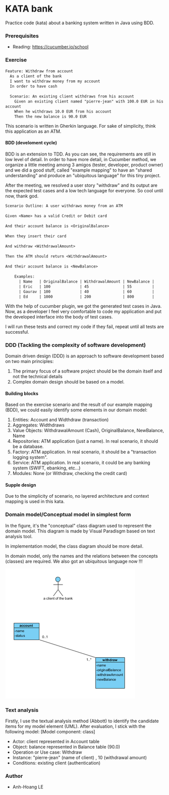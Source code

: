 # KATA bank
Practice code (kata) about a banking system written in Java using BDD.

### Prerequisites
* Reading: https://cucumber.io/school

### Exercise
```feature
Feature: Withdraw from account
  As a client of the bank
  I want to withdraw money from my account
  In order to have cash

  Scenario: An existing client withdraws from his account
    Given an existing client named "pierre-jean" with 100.0 EUR in his account
    When he withdraws 10.0 EUR from his account
    Then the new balance is 90.0 EUR
```

This scenario is written in Gherkin language.
For sake of simplicity, think this application as an ATM.

#### BDD (develoment cycle)
BDD is an extension to TDD. As you can see, the requirements are still in low level of detail. In order to have more detail, in Cucumber method, we organize a little meeting among 3 amigos (tester, developer, product owner) and we did a good stuff, called "example mapping" to have an "shared understanding" and produce an "ubiquitous language" for this tiny project.

After the meeting, we resolved a user story "withdraw" and its output are the expected test cases and a low tech language for everyone. So cool until now, thank god.
```feature
Scenario Outline: A user withdraws money from an ATM

Given <Name> has a valid Credit or Debit card

And their account balance is <OriginalBalance>

When they insert their card

And withdraw <WithdrawalAmount>

Then the ATM should return <WithdrawalAmount>

And their account balance is <NewBalance>

    Examples:
      | Name   | OriginalBalance | WithdrawalAmount | NewBalance |
      | Eric   | 100             | 45               | 55         |
      | Gaurav | 100             | 40               | 60         |
      | Ed     | 1000            | 200              | 800        |

```

With the help of cucumber plugin, we got the generated test cases in Java.
Now, as a developer I feel very comfortable to code my application and put the developed interface into the body of test cases.

I will run these tests and correct my code if they fail, repeat until all tests are successful.

### DDD (Tackling the complexity of software development)

Domain driven design (DDD) is an approach to software development based on two main principles:
1. The primary focus of a software project should be the domain itself and not the technical details
2. Complex domain design should be based on a model.

#### Building blocks
Based on the exercise scenario and the result of our example mapping (BDD), we could easily identify some elements in our domain model:
1. Entities: Account and Widthdraw (transaction)
2. Aggregates: Widthdraws
3. Value Objects: WithdrawalAmount (Cash), OriginalBalance, NewBalance, Name
4. Repositories: ATM application (just a name). In real scenario, it should be a database.
5. Factory: ATM application. In real scenario, it should be a "transaction logging system".
6. Service: ATM application. In real scenario, it could be any banking system (SWIFT, ebanking, etc...)
7. Modules: None (or Withdraw, checking the credit card)

#### Supple design 
Due to the simplicity of scenario, no layered architecture and context mapping is used in this kata.

### Domain model/Conceptual model in simplest form
In the figure, it's the "conceptual" class diagram used to represent the domain model. 
This diagram is made by Visual Paradisgm based on text analysis tool.

In implementation model, the class diagram should be more detail. 

In domain model, only the names and the relations between the concepts (classes) are required.
We also got an ubiquitous language now !!!

![Conceptual class model](/images/conceptual_class_model.png)



### Text analysis
Firstly, I use the textual analysis method (Abbott) to identify the candidate items for my model element (UML).
After evaluation, I stick with the following model:
[Model component: class] 
* Actor: client represented in Account table
* Object: balance represented in Balance table (90.0)
* Operation or Use case: Withdraw
* Instance: "pierre-jean" (name of client) , 10 (withdrawal amount)
* Conditions: existing client (authentication)

### Author
* Anh-Hoang LE
